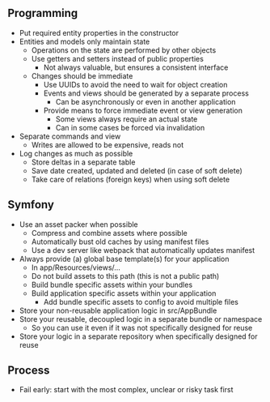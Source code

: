 ## Programming


* Put required entity properties in the constructor
* Entities and models only maintain state
    * Operations on the state are performed by other objects
    * Use getters and setters instead of public properties
        * Not always valuable, but ensures a consistent interface
    * Changes should be immediate
        * Use UUIDs to avoid the need to wait for object creation
        * Events and views should be generated by a separate process
            * Can be asynchronously or even in another application
        * Provide means to force immediate event or view generation
            * Some views always require an actual state
            * Can in some cases be forced via invalidation
* Separate commands and view
    * Writes are allowed to be expensive, reads not
* Log changes as much as possible
    * Store deltas in a separate table
    * Save date created, updated and deleted (in case of soft delete)
    * Take care of relations (foreign keys) when using soft delete



## Symfony

* Use an asset packer when possible
    * Compress and combine assets where possible
    * Automatically bust old caches by using manifest files
    * Use a dev server like webpack that automatically updates manifest
* Always provide (a) global base template(s) for your application
    * In app/Resources/views/...
    * Do not build assets to this path (this is not a public path)
    * Build bundle specific assets within your bundles
    * Build application specific assets within your application
        * Add bundle specific assets to config to avoid multiple files
* Store your non-reusable application logic in src/AppBundle
* Store your reusable, decoupled logic in a separate bundle or namespace
    * So you can use it even if it was not specifically designed for reuse
* Store your logic in a separate repository when specifically designed for reuse
    
## Process

* Fail early: start with the most complex, unclear or risky task first